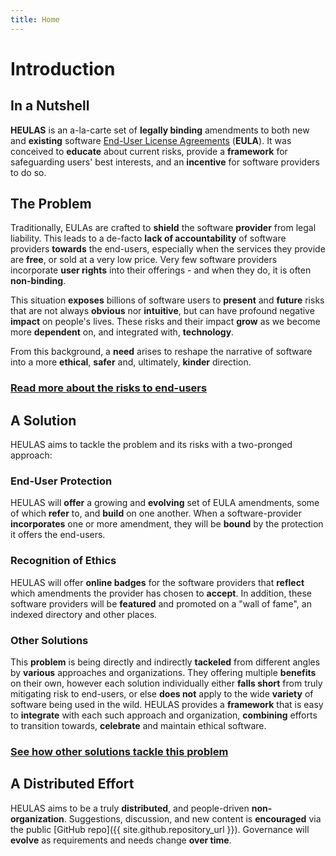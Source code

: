 ```yaml
---
title: Home
---
```


# Introduction

## In a Nutshell

__HEULAS__ is an a-la-carte set of __legally binding__ amendments to both new and __existing__ software [End-User License Agreements](https://en.wikipedia.org/wiki/End-user_license_agreement) (__EULA__). It was conceived to __educate__ about current risks, provide a __framework__ for safeguarding users' best interests, and an __incentive__ for software providers to do so.

## The Problem

Traditionally, EULAs are crafted to __shield__ the software __provider__ from legal liability. This leads to a de-facto __lack of accountability__ of software providers __towards__ the end-users, especially when the services they provide are __free__, or sold at a very low price. Very few software providers incorporate __user rights__ into their offerings - and when they do, it is often __non-binding__.

This situation __exposes__ billions of software users to __present__ and __future__ risks that are not always __obvious__ nor __intuitive__, but can have profound negative __impact__ on people's lives. These risks and their impact __grow__ as we become more __dependent__ on, and integrated with, __technology__.

From this background, a __need__ arises to reshape the narrative of software into a more __ethical__, __safer__ and, ultimately, __kinder__ direction.

### [Read more about the risks to end-users](./risks)

## A Solution

HEULAS aims to tackle the problem and its risks with a two-pronged approach:

### End-User Protection

HEULAS will __offer__ a growing and __evolving__ set of EULA amendments, some of which __refer__ to, and __build__ on one another. When a software-provider __incorporates__ one or more amendment, they will be __bound__ by the protection it offers the end-users.

### Recognition of Ethics

HEULAS will offer __online badges__ for the software providers that __reflect__ which amendments the provider has chosen to __accept__. In addition, these software providers will be __featured__ and promoted on a "wall of fame", an indexed directory and other places.

### Other Solutions

This __problem__ is being directly and indirectly __tackeled__ from different angles by __various__ approaches and organizations. They offering multiple __benefits__ on their own, however each solution individually either __falls short__ from truly mitigating risk to end-users, or else __does not__ apply to the wide __variety__ of software being used in the wild. HEULAS provides a __framework__ that is easy to __integrate__ with each such approach and organization, __combining__ efforts to transition towards, __celebrate__ and maintain ethical software.

### [See how other solutions tackle this problem](./other_solutions)

## A Distributed Effort

HEULAS aims to be a truly __distributed__, and people-driven __non-organization__. Suggestions, discussion, and new content is __encouraged__ via the public [GitHub repo]({{ site.github.repository_url }}). Governance will __evolve__ as requirements and needs change __over time__.
